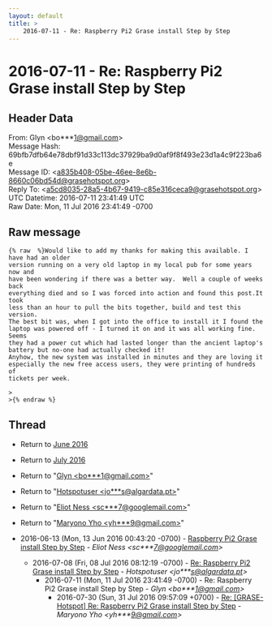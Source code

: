 ```yaml
---
layout: default
title: >
    2016-07-11 - Re: Raspberry Pi2 Grase install Step by Step
---
```


# 2016-07-11 - Re: Raspberry Pi2 Grase install Step by Step

## Header Data

From: Glyn \<bo***1@gmail.com\><br>
Message Hash: 69bfb7dfb64e78dbf91d33c113dc37929ba9d0af9f8f493e23d1a4c9f223ba6e<br>
Message ID: \<a835b408-05be-46ee-8e6b-8660c06bd54d@grasehotspot.org\><br>
Reply To: \<a5cd8035-28a5-4b67-9419-c85e316ceca9@grasehotspot.org\><br>
UTC Datetime: 2016-07-11 23:41:49 UTC<br>
Raw Date: Mon, 11 Jul 2016 23:41:49 -0700<br>

## Raw message

```
{% raw  %}Would like to add my thanks for making this available. I have had an older 
version running on a very old laptop in my local pub for some years now and 
have been wondering if there was a better way.  Well a couple of weeks back 
everything died and so I was forced into action and found this post.It took 
less than an hour to pull the bits together, build and test this version.  
The best bit was, when I got into the office to install it I found the 
laptop was powered off - I turned it on and it was all working fine. Seems 
they had a power cut which had lasted longer than the ancient laptop's 
battery but no-one had actually checked it!
Anyhow, the new system was installed in minutes and they are loving it 
especially the new free access users, they were printing of hundreds of 
tickets per week.

>
>{% endraw %}
```

## Thread

+ Return to [June 2016](/archive/2016/06)
+ Return to [July 2016](/archive/2016/07)

+ Return to "[Glyn <bo***1<span>@</span>gmail.com>](/authors/bo___1_at_gmail_com)"
+ Return to "[Hotspotuser <jo***s<span>@</span>algardata.pt>](/authors/jo___s_at_algardata_pt)"
+ Return to "[Eliot Ness <sc***7<span>@</span>googlemail.com>](/authors/sc___7_at_googlemail_com)"
+ Return to "[Maryono Yho <yh***9<span>@</span>gmail.com>](/authors/yh___9_at_gmail_com)"

+ 2016-06-13 (Mon, 13 Jun 2016 00:43:20 -0700) - [Raspberry Pi2 Grase install Step by Step](/archive/2016/06/43736131c8cfd4be74fed4018f3721a0f1315a854641a8cea0f74d41606e1531) - _Eliot Ness \<sc***7@googlemail.com\>_
  + 2016-07-08 (Fri, 08 Jul 2016 08:12:19 -0700) - [Re: Raspberry Pi2 Grase install Step by Step](/archive/2016/07/73f5350ed18b43bb2fe8e163714e5e0ee857b5ae72142ef5e193cb0b6198d93a) - _Hotspotuser \<jo***s@algardata.pt\>_
    + 2016-07-11 (Mon, 11 Jul 2016 23:41:49 -0700) - Re: Raspberry Pi2 Grase install Step by Step - _Glyn \<bo***1@gmail.com\>_
      + 2016-07-30 (Sun, 31 Jul 2016 09:57:09 +0700) - [Re: [GRASE-Hotspot] Re: Raspberry Pi2 Grase install Step by Step](/archive/2016/07/246a2cbbb692f5bc930413ab1c0de920445535e1c07d3bd5cdae8b0ee90b0877) - _Maryono Yho \<yh***9@gmail.com\>_

